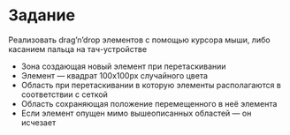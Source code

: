 # Задание
Реализовать drag’n’drop элементов с помощью курсора мыши, либо касанием пальца на тач-устройстве
- Зона создающая новый элемент при перетаскивании
- Элемент — квадрат 100х100px случайного цвета
- Область при перетаскивании в которую элементы располагаются в соответствии с сеткой
- Область сохраняющая положение перемещенного в неё элемента
- Если элемент опущен мимо вышеописанных областей — он исчезает